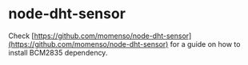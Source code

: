 # node-dht-sensor

Check [https://github.com/momenso/node-dht-sensor](https://github.com/momenso/node-dht-sensor) for a guide on how to install BCM2835 dependency.
